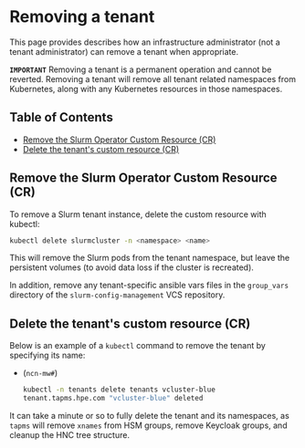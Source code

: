 # Removing a tenant

This page provides describes how an infrastructure administrator (not a tenant administrator) can remove a tenant when appropriate.

**`IMPORTANT`** Removing a tenant is a permanent operation and cannot be reverted. Removing a tenant will remove all tenant related namespaces from Kubernetes, along with any Kubernetes resources in those namespaces.

## Table of Contents

* [Remove the Slurm Operator Custom Resource (CR)](#remove-the-slurm-operator-custom-resource-cr)
* [Delete the tenant's custom resource (CR)](#delete-the-tenants-custom-resource-cr)

## Remove the Slurm Operator Custom Resource (CR)

To remove a Slurm tenant instance, delete the custom resource with kubectl:

```sh
kubectl delete slurmcluster -n <namespace> <name>
```

This will remove the Slurm pods from the tenant namespace, but leave the
persistent volumes (to avoid data loss if the cluster is recreated).

In addition, remove any tenant-specific ansible vars files in the `group_vars`
directory of the `slurm-config-management` VCS repository.

## Delete the tenant's custom resource (CR)

Below is an example of a `kubectl` command to remove the tenant by specifying its name:

* (`ncn-mw#`)

    ```bash
    kubectl -n tenants delete tenants vcluster-blue
    tenant.tapms.hpe.com "vcluster-blue" deleted
    ```

It can take a minute or so to fully delete the tenant and its namespaces, as `tapms` will remove `xnames` from HSM groups, remove Keycloak groups, and cleanup the HNC tree structure.
